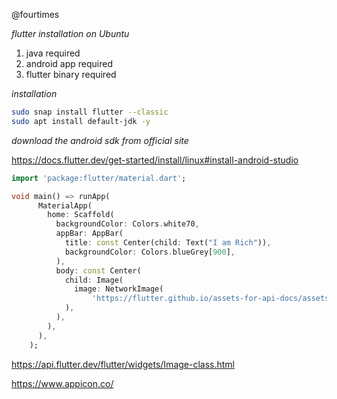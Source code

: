 @fourtimes 

_flutter installation on Ubuntu_

1. java required 
2. android app required
3. flutter binary required

_installation_

```bash
sudo snap install flutter --classic
sudo apt install default-jdk -y
```

_download the android sdk from official site_

https://docs.flutter.dev/get-started/install/linux#install-android-studio


```dart
import 'package:flutter/material.dart';

void main() => runApp(
      MaterialApp(
        home: Scaffold(
          backgroundColor: Colors.white70,
          appBar: AppBar(
            title: const Center(child: Text("I am Rich")),
            backgroundColor: Colors.blueGrey[900],
          ),
          body: const Center(
            child: Image(
              image: NetworkImage(
                  'https://flutter.github.io/assets-for-api-docs/assets/widgets/owl.jpg'),
            ),
          ),
        ),
      ),
    );

```

https://api.flutter.dev/flutter/widgets/Image-class.html

https://www.appicon.co/


